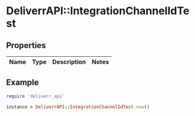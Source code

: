 # DeliverrAPI::IntegrationChannelIdTest

## Properties

| Name | Type | Description | Notes |
| ---- | ---- | ----------- | ----- |

## Example

```ruby
require 'deliverr_api'

instance = DeliverrAPI::IntegrationChannelIdTest.new()
```

